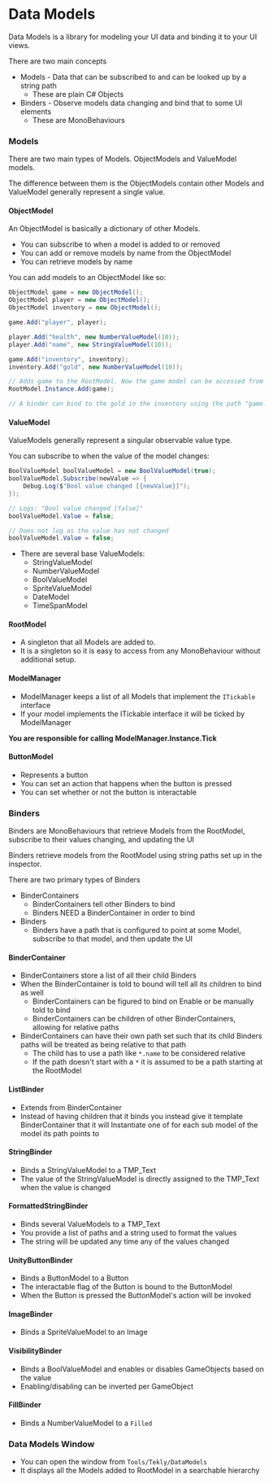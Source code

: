 # Data Models
Data Models is a library for modeling your UI data and binding it to your UI views.

There are two main concepts
- Models - Data that can be subscribed to and can be looked up by a string path
  - These are plain C# Objects
- Binders - Observe models data changing and bind that to some UI elements
   - These are MonoBehaviours 

### Models
There are two main types of Models. ObjectModels and ValueModel models.

The difference between them is the ObjectModels contain other Models and ValueModel generally represent a single value.

#### ObjectModel
An ObjectModel is basically a dictionary of other Models.

- You can subscribe to when a model is added to or removed
- You can add or remove models by name from the ObjectModel
- You can retrieve models by name

You can add models to an ObjectModel like so:

```csharp
ObjectModel game = new ObjectModel();
ObjectModel player = new ObjectModel();
ObjectModel inventory = new ObjectModel();

game.Add("player", player);

player.Add("health", new NumberValueModel(10));
player.Add("name", new StringValueModel(10));

game.Add("inventory", inventory);
inventory.Add("gold", new NumberValueModel(10));

// Adds game to the RootModel. Now the game model can be accessed from any Binder
RootModel.Instance.Add(game);

// A binder can bind to the gold in the inventory using the path "game.inventory.gold"
```

#### ValueModel
ValueModels generally represent a singular observable value type.

You can subscribe to when the value of the model changes:

```csharp
BoolValueModel boolValueModel = new BoolValueModel(true);
boolValueModel.Subscribe(newValue => {
    Debug.Log($"Bool value changed [{newValue}]");
});

// Logs: "Bool value changed [false]" 
boolValueModel.Value = false;

// Does not log as the value has not changed
boolValueModel.Value = false;
```

- There are several base ValueModels:
  - StringValueModel
  - NumberValueModel
  - BoolValueModel
  - SpriteValueModel
  - DateModel
  - TimeSpanModel

#### RootModel
- A singleton that all Models are added to. 
- It is a singleton so it is easy to access from any MonoBehaviour without additional setup.


#### ModelManager
- ModelManager keeps a list of all Models that implement the `ITickable` interface
- If your model implements the ITickable interface it will be ticked by ModelManager

**You are responsible for calling ModelManager.Instance.Tick**

#### ButtonModel
- Represents a button
- You can set an action that happens when the button is pressed
- You can set whether or not the button is interactable

### Binders
Binders are MonoBehaviours that retrieve Models from the RootModel, subscribe to their values changing, and updating the UI

Binders retrieve models from the RootModel using string paths set up in the inspector.

There are two primary types of Binders

- BinderContainers
  - BinderContainers tell other Binders to bind
  - Binders NEED a BinderContainer in order to bind
- Binders
  - Binders have a path that is configured to point at some Model, subscribe to that model, and then update the UI

#### BinderContainer
- BinderContainers store a list of all their child Binders
- When the BinderContainer is told to bound will tell all its children to bind as well
  - BinderContainers can be figured to bind on Enable or be manually told to bind
  - BinderContainers can be children of other BinderContainers, allowing for relative paths
- BinderContainers can have their own path set such that its child Binders paths will be treated as being relative to that path
  - The child has to use a path like `*.name` to be considered relative
  - If the path doesn't start with a `*` it is assumed to be a path starting at the RootModel

#### ListBinder
- Extends from BinderContainer
- Instead of having children that it binds you instead give it template BinderContainer that it will Instantiate one of for each sub model of the model its path points to

#### StringBinder
- Binds a StringValueModel to a TMP_Text
- The value of the StringValueModel is directly assigned to the TMP_Text when the value is changed

#### FormattedStringBinder
- Binds several ValueModels to a TMP_Text
- You provide a list of paths and a string used to format the values
- The string will be updated any time any of the values changed

#### UnityButtonBinder
- Binds a ButtonModel to a Button
- The interactable flag of the Button is bound to the ButtonModel
- When the Button is pressed the ButtonModel's action will be invoked

#### ImageBinder
- Binds a SpriteValueModel to an Image

#### VisibilityBinder
- Binds a BoolValueModel and enables or disables GameObjects based on the value
- Enabling/disabling can be inverted per GameObject

#### FillBinder
- Binds a NumberValueModel to a `Filled`


### Data Models Window
- You can open the window from `Tools/Tekly/DataModels`
- It displays all the Models added to RootModel in a searchable hierarchy